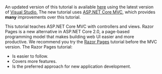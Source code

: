An updated version of this tutorial is available [here](https://docs.microsoft.com/en-us/aspnet/core/tutorials/first-mvc-app/start-mvc) using the latest version of [Visual Studio.](https://www.visualstudio.com) The new tutorial uses [ASP.NET Core MVC](https://docs.microsoft.com/en-us/aspnet/core/mvc/), which provides **many** improvements over this tutorial.

This tutorial teaches ASP.NET Core MVC with controllers and views. Razor Pages is a new alternative in ASP.NET Core 2.0, a page-based programming model that makes building web UI easier and more productive. We recommend you try the [Razor Pages](https://docs.microsoft.com/aspnet/core/mvc/razor-pages) tutorial before the MVC version. The Razor Pages tutorial:

* Is easier to follow.
* Covers more features.
* Is the preferred approach for new application development.